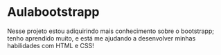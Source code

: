 # Aulabootstrapp
Nesse projeto estou adiquirindo mais conhecimento sobre o bootstrapp;
tenho aprendido muito, e está me ajudando a desenvolver minhas habilidades com HTML e CSS!
